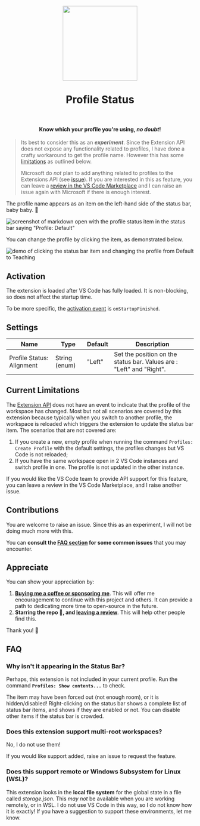 <h1 align="center">
  <br>
    <img align="center" src="img/logo.png" width="200">
  <br>
	<br>
  Profile Status
  <br>
  <br>
</h1>
<h4 align="center">Know which your profile you're using, <em>no doubt</em>!</h4>

> Its best to consider this as an ***experiment***. Since the Extension API does not expose any functionality related to profiles, I have done a crafty workaround to get the profile name. However this has some [limitations](#current-limitations) as outlined below.
>
>Microsoft do *not* plan to add anything related to profiles to the Extensions API (see [issue](https://github.com/microsoft/vscode/issues/208195#issuecomment-2046778283)). If you are interested in this as feature, you can leave a [review in the VS Code Marketplace](https://marketplace.visualstudio.com/items?itemName=robole.profile-status&ssr=false#review-details) and I can raise an issue again with Microsoft if there is enough interest.

The profile name appears as an item on the left-hand side of the status bar, baby baby. 👊

![screenshot of markdown open with the profile status item in the status bar saying "Profile: Default"](img/screenshot-statusbar.png)

You can change the profile by clicking the item, as demonstrated below.

![demo of clicking the status bar item and changing the profile from Default to Teaching](img/demo.webp)

## Activation

The extension is loaded after VS Code has fully loaded. It is non-blocking, so does not affect the startup time.

To be more specific, the [activation event](https://code.visualstudio.com/api/references/activation-events) is `onStartupFinished`.

## Settings

| Name                                               | Type    | Default | Description                                            |
| -------------------------------------------------- | ------- | ------- | ------------------------------------------------------ |
| Profile Status: Alignment | String (enum) | "Left"   | Set the position on the status bar. Values are : "Left" and "Right".|

## Current Limitations

The [Extension API](https://code.visualstudio.com/api) does not have an event to indicate that the profile of the workspace has changed. Most but not all scenarios are covered by this extension because typically when you switch to another profile, the workspace is reloaded which triggers the extension to update the status bar item. The scenarios that are not covered are:
1. If you create a new, empty profile when running the command `Profiles: Create Profile` with the default settings, the profiles changes but VS Code is not reloaded;
1. If you have the same workspace open in 2 VS Code instances and switch profile in one. The profile is not updated in the other instance.

If you would like the VS Code team to provide API support for this feature, you can leave a review in the VS Code Marketplace, and I raise another issue.

## Contributions

You are welcome to raise an issue. Since this as an experiment, I will not be doing much more with this.

You can **consult the [FAQ section](#faq) for some common issues** that you may encounter.

## Appreciate

You can show your appreciation by:
1. **[Buying me a coffee or sponsoring me](https://ko-fi.com/roboleary)**. This will offer me encouragement to continue with this project and others. It can provide a path to dedicating more time to open-source in the future.
1. **Starring the repo 🌟, and [leaving a review](https://marketplace.visualstudio.com/items?itemName=robole.profile-status&ssr=false#review-details)**. This will help other people find this.

Thank you! 🙏

## FAQ

### Why isn't it appearing in the Status Bar?

Perhaps, this extension is not included in your current profile. Run the command **`Profiles: Show contents...`** to check.

The item may have been forced out (not enough room), or it is hidden/disabled! Right-clicking on the status bar shows a complete list of status bar items, and shows if they are enabled or not. You can disable other items if the status bar is crowded.

### Does this extension support multi-root workspaces?

No, I do not use them!

If you would like support added, raise an issue to request the feature.

### Does this support remote or Windows Subsystem for Linux (WSL)?

This extension looks in the **local file system** for the global state in a file called *storage.json*. This *may not* be available when you are working remotely, or in WSL. I do not use VS Code in this way, so I do not know how it is exactly! If you have a suggestion to support these environments, let me know.
